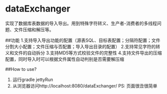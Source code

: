 # dataExchanger
实现了数据库表数据的导入导出。用到特殊字符转义、生产者-消费者的多线程问题、文件压缩和解压等。

##功能
1.支持导入导出功能的配置（源表SQL、目标表配置；分隔符配置；文件分割大小配置；文件压缩与否配置；导入导出目录的配置）
2.支持常见字符的转义和文件的自动拆分
3.支持MD5等方式校验文件的完整性
4.支持文件导出的压缩配置，同时导入时可以根据文件属性自动判别是否需要解压缩

##How to use?
1. 运行gradle jettyRun
2. 从浏览器访问http://localhost:8080/dataExchanger/
PS: 页面很丑很简单

